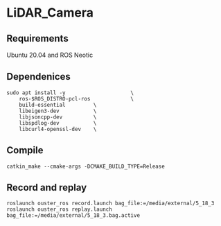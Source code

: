 # LiDAR_Camera

## Requirements
Ubuntu 20.04 and ROS Neotic

## Dependenices
```
sudo apt install -y                     \
    ros-$ROS_DISTRO-pcl-ros             \
    build-essential         \
    libeigen3-dev           \
    libjsoncpp-dev          \
    libspdlog-dev           \
    libcurl4-openssl-dev    \
```
## Compile 
```
catkin_make --cmake-args -DCMAKE_BUILD_TYPE=Release
```
## Record and replay
```
roslaunch ouster_ros record.launch bag_file:=/media/external/5_18_3
roslaunch ouster_ros replay.launch bag_file:=/media/external/5_18_3.bag.active
```
